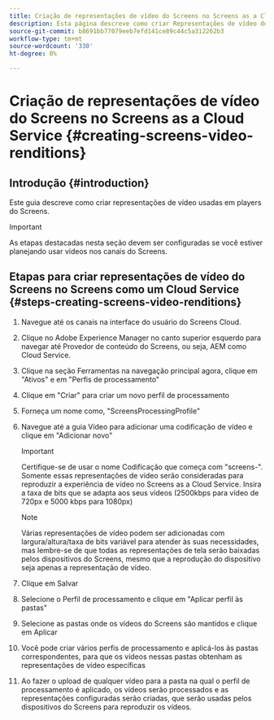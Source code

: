 ```yaml
---
title: Criação de representações de vídeo do Screens no Screens as a Cloud Service
description: Esta página descreve como criar Representações de vídeo do Screens no Screens como um Cloud Service.
source-git-commit: b8691bb77079eeb7efd141ce89c44c5a312262b3
workflow-type: tm+mt
source-wordcount: '330'
ht-degree: 0%

---
```



# Criação de representações de vídeo do Screens no Screens as a Cloud Service {#creating-screens-video-renditions}

## Introdução {#introduction}

Este guia descreve como criar representações de vídeo usadas em players do Screens.

>[!IMPORTANT]
>As etapas destacadas nesta seção devem ser configuradas se você estiver planejando usar vídeos nos canais do Screens.

## Etapas para criar representações de vídeo do Screens no Screens como um Cloud Service {#steps-creating-screens-video-renditions}

1. Navegue até os canais na interface do usuário do Screens Cloud.
1. Clique no Adobe Experience Manager no canto superior esquerdo para navegar até Provedor de conteúdo do Screens, ou seja, AEM como Cloud Service.
1. Clique na seção Ferramentas na navegação principal agora, clique em &quot;Ativos&quot; e em &quot;Perfis de processamento&quot;

1. Clique em &quot;Criar&quot; para criar um novo perfil de processamento
1. Forneça um nome como, &quot;ScreensProcessingProfile&quot;
1. Navegue até a guia Vídeo para adicionar uma codificação de vídeo e clique em &quot;Adicionar novo&quot;


   >[!IMPORTANT]
   >Certifique-se de usar o nome Codificação que começa com &quot;screens-&quot;. Somente essas representações de vídeo serão consideradas para reproduzir a experiência de vídeo no Screens as a Cloud Service. Insira a taxa de bits que se adapta aos seus vídeos (2500kbps para vídeo de 720px e 5000 kbps para 1080px)

   >[!NOTE]
   >Várias representações de vídeo podem ser adicionadas com largura/altura/taxa de bits variável para atender às suas necessidades, mas lembre-se de que todas as representações de tela serão baixadas pelos dispositivos do Screens, mesmo que a reprodução do dispositivo seja apenas a representação de vídeo.

1. Clique em Salvar

1. Selecione o Perfil de processamento e clique em &quot;Aplicar perfil às pastas&quot;

1. Selecione as pastas onde os vídeos do Screens são mantidos e clique em Aplicar

1. Você pode criar vários perfis de processamento e aplicá-los às pastas correspondentes, para que os vídeos nessas pastas obtenham as representações de vídeo específicas

1. Ao fazer o upload de qualquer vídeo para a pasta na qual o perfil de processamento é aplicado, os vídeos serão processados e as representações configuradas serão criadas, que serão usadas pelos dispositivos do Screens para reproduzir os vídeos.

